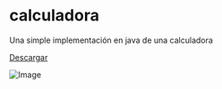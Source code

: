# calculadora
Una simple implementación en java de una calculadora 

[Descargar](https://drive.google.com/open?id=0B4n-IR2tLYbVOGNyXzhBR05Pc1E)

![Image](https://lh5.googleusercontent.com/qBk-vDEdKy_i0EQX7D-xY35tC0W61srizLqm0nT2d5QrW-5hX1cl5rveyWC1MbWgce0fG2zG7dpATA=w1366-h647)
